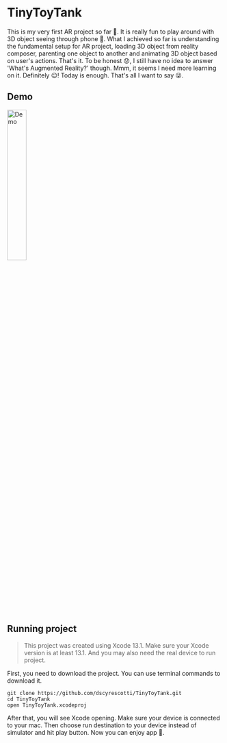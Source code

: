 # TinyToyTank

This is my very first AR project so far 🎉. It is really fun to play around with 3D object seeing through phone 📱. What I achieved so far is understanding the fundamental setup for AR project, loading 3D object from reality composer, parenting one object to another and animating 3D object based on user's actions. That's it. To be honest 😟, I still have no idea to answer 'What's Augmented Reality?' though. Mmm, it seems I need more learning on it. Definitely 😉! Today is enough. That's all I want to say 😜.

## Demo
<img src="https://github.com/dscyrescotti/TinyToyTank/blob/main/Assets/Demo.gif?raw=true" alt="Demo"  width="30%"/>

## Running project
> This project was created using Xcode 13.1. Make sure your Xcode version is at least 13.1. And you may also need the real device to run project.

First, you need to download the project. You can use terminal commands to download it.
```
git clone https://github.com/dscyrescotti/TinyToyTank.git
cd TinyToyTank
open TinyToyTank.xcodeproj
```
After that, you will see Xcode opening. Make sure your device is connected to your mac. Then choose run destination to your device instead of simulator and hit play button. Now you can enjoy app 🎉.
